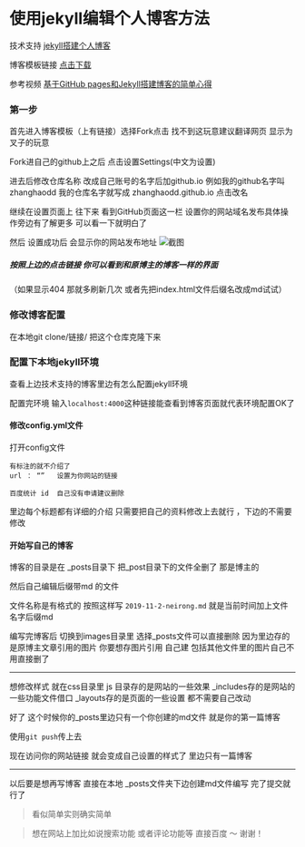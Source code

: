 # 使用jekyll编辑个人博客方法

技术支持 [jekyll搭建个人博客](http://baixin.io:8000/2016/10/jekyll_tutorials1/)

博客模板链接 [点击下载](https://github.com/leopardpan/leopardpan.github.io)

参考视频 [基于GitHub pages和Jekyll搭建博客的简单心得](https://www.bilibili.com/video/av13994132?from=search&seid=17253021043020471547)

### 第一步

首先进入博客模板（上有链接）选择Fork点击 找不到这玩意建议翻译网页 显示为叉子的玩意

Fork进自己的github上之后 点击设置Settings(中文为设置) 

进去后修改仓库名称 改成自己账号的名字后加github.io 例如我的github名字叫zhanghaodd  我的仓库名字就写成 zhanghaodd.github.io  点击改名

继续在设置页面上  往下来 看到GitHub页面这一栏  设置你的网站域名发布具体操作旁边有了解更多 可以看一下就明白了 

然后 设置成功后  会显示你的网站发布地址
![截图](/images/paying/aaa.png)

##### 按照上边的点击链接 你可以看到和原博主的博客一样的界面 
（如果显示404 那就多刷新几次 或者先把index.html文件后缀名改成md试试）

### 修改博客配置 

在本地git clone/链接/  把这个仓库克隆下来  

### 配置下本地jekyll环境  

查看上边技术支持的博客里边有怎么配置jekyll环境

配置完环境 输入`localhost:4000`这种链接能查看到博客页面就代表环境配置OK了

#### 修改config.yml文件

打开config文件
```
有标注的就不介绍了
url ： “”   设置为你网站的链接

百度统计 id  自己没有申请建议删除
```
里边每个标题都有详细的介绍  只需要把自己的资料修改上去就行 ，下边的不需要修改

#### 开始写自己的博客

博客的目录是在 _posts目录下 把_post目录下的文件全删了 那是博主的

然后自己编辑后缀带md 的文件

文件名称是有格式的 按照这样写 `2019-11-2-neirong.md` 就是当前时间加上文件名字后缀md

编写完博客后 切换到images目录里 选择_posts文件可以直接删除 因为里边存的是原博主文章引用的图片  你要想存图片引用 自己建  包括其他文件里的图片自己不用直接删了

---
想修改样式 就在css目录里  js 目录存的是网站的一些效果 _includes存的是网站的一些功能文件借口  _layouts存的是页面的一些设置  都不需要自己改动 

好了  这个时候你的_posts里边只有一个你创建的md文件 就是你的第一篇博客 

使用`git push`传上去  

现在访问你的网站链接  就会变成自己设置的样式了  里边只有一篇博客  

---
以后要是想再写博客 直接在本地 _posts文件夹下边创建md文件编写  完了提交就行了


> 看似简单实则确实简单

> 想在网站上加比如说搜索功能 或者评论功能等 直接百度 ～ 谢谢！
